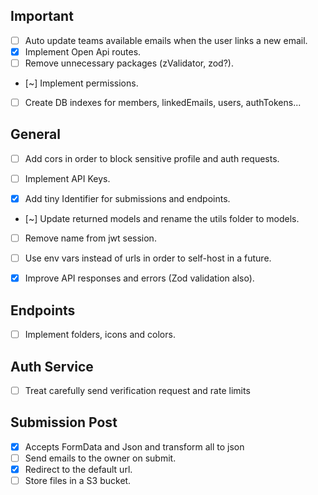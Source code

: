 ## Important
- [ ] Auto update teams available emails when the user links a new email.
- [x] Implement Open Api routes.
- [ ] Remove unnecessary packages (zValidator, zod?).
- [~] Implement permissions.

- [ ] Create DB indexes for members, linkedEmails, users, authTokens...

## General
- [ ] Add cors in order to block sensitive profile and auth requests.

- [ ] Implement API Keys.
 
- [x] Add tiny Identifier for submissions and endpoints.
- [~] Update returned models and rename the utils folder to models.
- [ ] Remove name from jwt session.

- [ ] Use env vars instead of urls in order to self-host in a future.

- [x] Improve API responses and errors (Zod validation also).

## Endpoints
- [ ] Implement folders, icons and colors.

## Auth Service
- [ ] Treat carefully send verification request and rate limits

## Submission Post
- [x] Accepts FormData and Json and transform all to json
- [ ] Send emails to the owner on submit.
- [x] Redirect to the default url.
- [ ] Store files in a S3 bucket.
